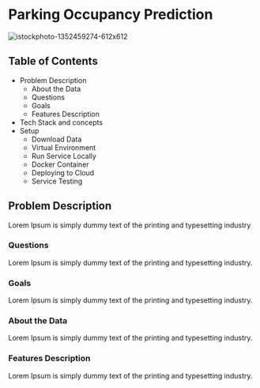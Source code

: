 # Parking Occupancy Prediction

![istockphoto-1352459274-612x612](https://github.com/AFARNOOD/Parking-Occupancy-Project/assets/145398892/c5c1559a-d4c3-4430-bf1c-7a51c4d87375)

## Table of Contents

* Problem Description
  * About the Data
  * Questions
  * Goals
  * Features Description
* Tech Stack and concepts
* Setup
  * Download Data
  * Virtual Environment
  * Run Service Locally
  * Docker Container
  * Deploying to Cloud
  * Service Testing

## Problem Description

Lorem Ipsum is simply dummy text of the printing and typesetting industry

### Questions

Lorem Ipsum is simply dummy text of the printing and typesetting industry.

### Goals

Lorem Ipsum is simply dummy text of the printing and typesetting industry.

### About the Data

Lorem Ipsum is simply dummy text of the printing and typesetting industry.

### Features Description

Lorem Ipsum is simply dummy text of the printing and typesetting industry.
